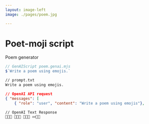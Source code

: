 ```yaml
---
layout: image-left
image: ./pages/poem.jpg

---
```

# Poet-moji script
Poem generator

<v-click at="4">

```js
// GenAIScript poem.genai.mjs
$`Write a poem using emojis.`
```

</v-click>

<v-click>

````txt
// prompt.txt
Write a poem using emojis.
````
</v-click>

<v-click>

````json
// OpenAI API request
{ "messages": [
    { "role": "user", "content": "Write a poem using emojis"}, 
````

</v-click>

<v-click>

````text
// OpenAI Text Response
🌅🌻🌞 🌳🍃🍂 🌙✨🌌 💤🌠🌙
````

</v-click>
